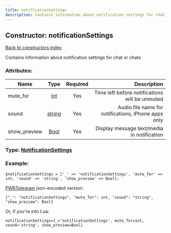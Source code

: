 ```yaml
---
title: notificationSettings
description: Contains information about notification settings for chat or chats
---
```

## Constructor: notificationSettings  
[Back to constructors index](index.md)



Contains information about notification settings for chat or chats

### Attributes:

| Name     |    Type       | Required | Description |
|----------|:-------------:|:--------:|------------:|
|mute\_for|[int](../types/int.md) | Yes|Time left before notifications will be unmuted|
|sound|[string](../types/string.md) | Yes|Audio file name for notifications, iPhone apps only|
|show\_preview|[Bool](../types/Bool.md) | Yes|Display message text/media in notification|



### Type: [NotificationSettings](../types/NotificationSettings.md)


### Example:

```
$notificationSettings = ['_' => 'notificationSettings', 'mute_for' => int, 'sound' => 'string', 'show_preview' => Bool];
```  

[PWRTelegram](https://pwrtelegram.xyz) json-encoded version:

```
{"_": "notificationSettings", "mute_for": int, "sound": "string", "show_preview": Bool}
```


Or, if you're into Lua:  


```
notificationSettings={_='notificationSettings', mute_for=int, sound='string', show_preview=Bool}

```


